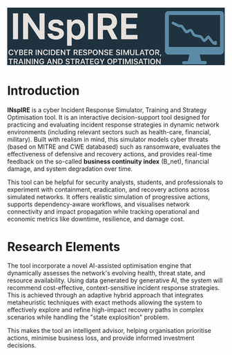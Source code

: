 ![Banner](Images/banner-INspIRE.png)

# Introduction
**INspIRE** is a cyber Incident Response Simulator, Training and Strategy Optimisation tool. It is an interactive decision-support tool designed for practicing and evaluating incident response strategies in dynamic network environments (including relevant sectors such as health-care, financial, military). Built with realism in mind, this simulator models cyber threats (based on MITRE and CWE databased) such as ransomware, evaluates the effectiveness of defensive and recovery actions, and provides real-time feedback on the so-called **business continuity index** (B_net), financial damage, and system degradation over time.

This tool can be helpful for security analysts, students, and professionals to experiment with containment, eradication, and recovery actions across simulated networks. It offers realistic simulation of progressive actions, supports dependency-aware workflows, and visualises network connectivity and impact propagation while tracking operational and economic metrics like downtime, resilience, and damage cost.

# Research Elements 
The tool incorporate a novel AI-assisted optimisation engine that dynamically assesses the network's evolving health, threat state, and resource availability. Using data generated by generative AI, the system will recommend cost-effective, context-sensitive incident response strategies. This is achieved through an adaptive hybrid approach that integrates metaheuristic techniques with exact methods allowing the system to effectively explore and refine high-impact recovery paths in complex scenarios while handling the "state explosition" problem.

This makes the tool an intelligent advisor, helping organisation prioritise actions, minimise business loss, and provide informed investment decisions. 
